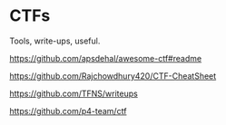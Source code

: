 # CTFs
Tools, write-ups, useful.

https://github.com/apsdehal/awesome-ctf#readme

https://github.com/Rajchowdhury420/CTF-CheatSheet

https://github.com/TFNS/writeups

https://github.com/p4-team/ctf
